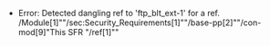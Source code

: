 * Error: Detected dangling ref to 'ftp_blt_ext-1'
        for a ref.
	/Module[1]""/sec:Security_Requirements[1]""/base-pp[2]""/con-mod[9]"This SFR "/ref[1]""
